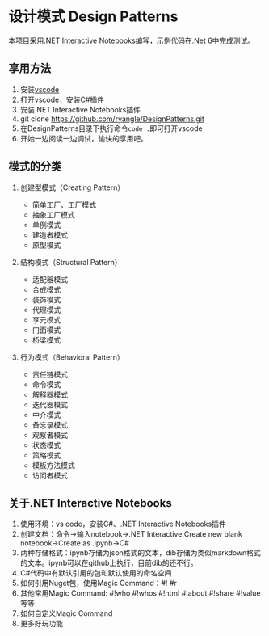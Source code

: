 # 设计模式 Design Patterns

本项目采用.NET Interactive Notebooks编写，示例代码在.Net 6中完成测试。

## 享用方法

1. 安装[vscode](https://code.visualstudio.com/)
2. 打开vscode，安装C#插件
3. 安装.NET Interactive Notebooks插件
4. git clone https://github.com/ryangle/DesignPatterns.git
5. 在DesignPatterns目录下执行命令```code .```即可打开vscode
6. 开始一边阅读一边调试，愉快的享用吧。

## 模式的分类

1. 创建型模式（Creating Pattern）

   * 简单工厂、工厂模式
   * 抽象工厂模式
   * 单例模式
   * 建造者模式
   * 原型模式
   
2. 结构模式（Structural Pattern）

   * 适配器模式
   * 合成模式
   * 装饰模式
   * 代理模式
   * 享元模式
   * 门面模式
   * 桥梁模式

3. 行为模式（Behavioral Pattern）

   * 责任链模式
   * 命令模式
   * 解释器模式
   * 迭代器模式
   * 中介模式
   * 备忘录模式
   * 观察者模式
   * 状态模式
   * 策略模式
   * 模板方法模式
   * 访问者模式


## 关于.NET Interactive Notebooks

1. 使用环境：vs code，安装C#、.NET Interactive Notebooks插件
2. 创建文档：命令->输入notebook->.NET Interactive:Create new blank notebook->Create as .ipynb->C#
3. 两种存储格式：ipynb存储为json格式的文本，dib存储为类似markdown格式的文本。ipynb可以在github上执行，目前dib的还不行。
4. C#代码中有默认引用的包和默认使用的命名空间
5. 如何引用Nuget包，使用Magic Command：#! #r
6. 其他常用Magic Command: #!who #!whos #!html #!about  #!share #!value 等等
7. 如何自定义Magic Command
8. 更多好玩功能
